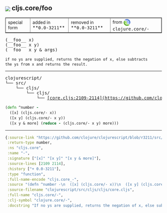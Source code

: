 ## <img valign="middle" src="https://raw.githubusercontent.com/cljsinfo/cljs.info/master/00-scrap/cljs_logo_v10-01.png" width="48px"> cljs.core/foo

 <table border="1">
<tr>
<td>special form</td>
<td>added in **<kbd>0.0-3211</kbd>**</td>
<td>removed in **<kbd>0.0-3211</kbd>**</td>
<td>from <img height="24px" valign="middle" src="https://raw.githubusercontent.com/ckirkendall/Presentations/master/ClojureWest/img/clojure-logo10.png"> <samp>clojure.core/-</samp></td>
</tr>
</table>

 <pre>
(__foo__ x)
(__foo__ x y)
(__foo__ x y & args)
</pre>

```
if no ys are supplied, returns the negation of x, else subtracts
the ys from x and returns the result.
```

---

 <pre>
clojurescript/
└── src/
    └── cljs/
        └── cljs/
            └── <ins>[core.cljs:2109-2114](https://github.com/clojure/clojurescript/blob/r3211/src/cljs/cljs/core.cljs#L2109-L2114)</ins>
</pre>

```clj
(defn ^number -
  ([x] (cljs.core/- x))
  ([x y] (cljs.core/- x y))
  ([x y & more] (reduce - (cljs.core/- x y) more)))
```

---

```clj
{:source-link "https://github.com/clojure/clojurescript/blob/r3211/src/cljs/cljs/core.cljs#L2109-L2114",
 :return-type number,
 :ns "cljs.core",
 :name "-",
 :signature ["[x]" "[x y]" "[x y & more]"],
 :source-lines [2109 2114],
 :history ["+ 0.0-3211"],
 :type "function",
 :full-name-encode "cljs.core_-",
 :source "(defn ^number -\n  ([x] (cljs.core/- x))\n  ([x y] (cljs.core/- x y))\n  ([x y & more] (reduce - (cljs.core/- x y) more)))",
 :source-filename "clojurescript/src/cljs/cljs/core.cljs",
 :full-name "cljs.core/-",
 :clj-symbol "clojure.core/-",
 :docstring "If no ys are supplied, returns the negation of x, else subtracts\nthe ys from x and returns the result."}

```

